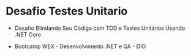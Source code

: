 # Desafio Testes Unitario

- Desafio Blindando Seu Código com TDD e Testes Unitários Usando .NET Core

- Bootcamp WEX - Desenvolvimento .NET e QA - DIO

